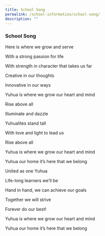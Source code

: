 ```yaml
---
title: School Song
permalink: /school-information/school-song/
description: ""
---
```

### School Song


Here is where we grow and serve

With a strong passion for life

With strength in character that takes us far

Creative in our thoughts

Innovative in our ways

Yuhua is where we grow our heart and mind

Rise above all

Illuminate and dazzle

Yuhualites stand tall

With love and light to lead us

Rise above all

Yuhua is where we grow our heart and mind

Yuhua our home it’s here that we belong

United as one Yuhua

Life-long learners we’ll be

Hand in hand, we can achieve our goals

Together we will strive

Forever do our best!

Yuhua is where we grow our heart and mind

Yuhua our home it’s here that we belong